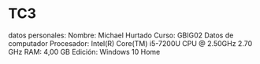 # TC3
datos personales:
Nombre: Michael Hurtado
Curso: GBIG02 
Datos de computador
Procesador: Intel(R) Core(TM) i5-7200U CPU @ 2.50GHz   2.70 GHz
RAM: 4,00 GB
Edición: Windows 10 Home
